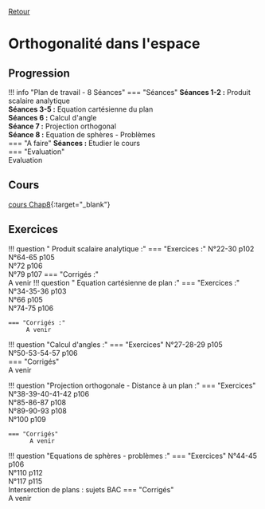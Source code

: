 [Retour](../../Chap.md)
# Orthogonalité dans l'espace

## Progression
!!! info "Plan de travail - 8 Séances"
    === "Séances" 
        **Séances 1-2 :** Produit scalaire analytique    
        **Séances 3-5 :** Equation cartésienne du plan  
        **Séances 6 :** Calcul d'angle  
        **Séance 7 :** Projection orthogonal  
        **Séance 8 :** Equation de sphères - Problèmes  
    === "A faire"
        **Séances :** Etudier le cours     
    === "Evaluation"  
        Evaluation 
        

    
## Cours 
[cours Chap8](./Cours-Chap8.pdf){:target="_blank"}

## Exercices

!!! question " Produit scalaire analytique :"
    === "Exercices :" 
         N°22-30 p102  
         N°64-65 p105  
         N°72 p106  
         N°79 p107
    === "Corrigés :"  
        A venir
!!! question " Equation cartésienne de plan :"
    === "Exercices :" 
         N°34-35-36 p103  
         N°66 p105  
         N°74-75 p106  
         
    === "Corrigés :"  
         A venir
        
!!! question "Calcul d'angles :"
    === "Exercices" 
        N°27-28-29 p105  
        N°50-53-54-57 p106  
    === "Corrigés"  
          A venir

!!! question "Projection orthogonale - Distance à un plan :"
    === "Exercices" 
        N°38-39-40-41-42 p106  
        N°85-86-87 p108  
        N°89-90-93 p108  
        N°100 p109  
        
    === "Corrigés"  
          A venir

!!! question "Equations de sphères - problèmes :"
    === "Exercices" 
        N°44-45 p106  
        N°110 p112  
        N°117 p115  
        Interserction de plans : sujets BAC
    === "Corrigés"  
          A venir
